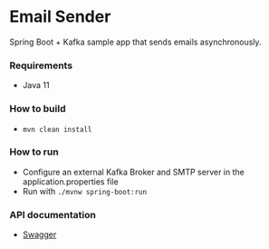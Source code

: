 # Email Sender

Spring Boot + Kafka sample app that sends emails asynchronously.

### Requirements
* Java 11

### How to build
* `mvn clean install`

### How to run
* Configure an external Kafka Broker and SMTP server in the application.properties file
* Run with `./mvnw spring-boot:run`

### API documentation
* [Swagger](http://localhost:8080/swagger-ui.html)
